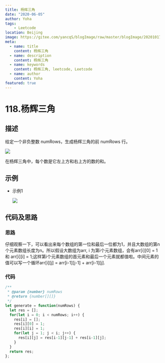 ```yaml
---
title: 杨辉三角
date: "2020-06-05"
author: Yoha
tags:
    - Leetcode
location: Beijing
image: https://gitee.com/yancqS/blogImage/raw/master/blogImage/20201017151542.jpeg
meta:
  - name: title
    content: 杨辉三角
  - name: description
    content: 杨辉三角
  - name: keywords
    content: 杨辉三角, leetcode, Leetcode
  - name: author
    content: Yoha
featured: true
---
```

# 118.杨辉三角

## 描述

给定一个非负整数 numRows，生成杨辉三角的前 numRows 行。

![](https://gitee.com/yancqS/blogImage/raw/master/blogImage/20201017185200.gif)

在杨辉三角中，每个数是它左上方和右上方的数的和。

## 示例

- 示例1

  ![](https://gitee.com/yancqS/blogImage/raw/master/blogImage/20201017185218.png)

## 代码及思路

### 思路

仔细观察一下，可以看出来每个数组的第一位和最后一位都为1，并且大数组的第n个元素数组长度为n。所以假设大数组为arr, i 为第i个元素数组，会有arr[i][0] = 1 和 arr[i][i] = 1;这样第i个元素数组的首元素和最后一个元素就都值啦。中间元素的值可以写一个循环arr[i][j] = arr[i-1][j-1] + arr[i-1][j].

### 代码

```javascript
/**
 * @param {number} numRows
 * @return {number[][]}
 */
let generate = function(numRows) {
  let res = [];
  for(let i = 0; i < numRows; i++) {
    res[i] = [];
    res[i][0] = 1;
    res[i][i] = 1;
    for(let j = 1; j < i; j++) {
      res[i][j] = res[i-1][j-1] + res[i-1][j];
    }
  }
  return res;
};
```


<comment />